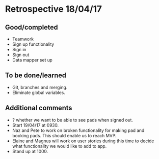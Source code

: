 # Retrospective 18/04/17

## Good/completed
* Teamwork
* Sign up functionality
* Sign in
* Sign out
* Data mapper set up

## To be done/learned
* Git, branches and merging.
* Eliminate global variables.

## Additional comments
* ? whether we want to be able to see pads when signed out.
* Start 19/04/17 at 0930.
* Naz and Pete to work on broken functionality for making pad and booking pads. 
This should enable us to reach MVP.
* Elaine and Magnus will work on user stories during this time to decide what functionality we would like to add to app.
* Stand up at 1000.

